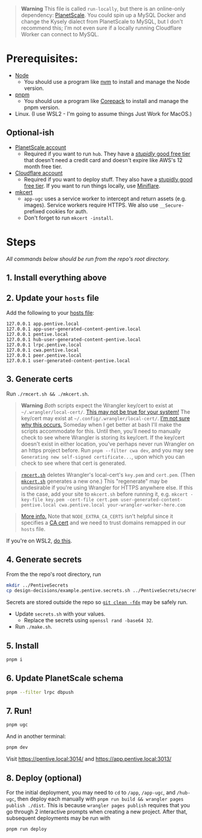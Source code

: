 > **Warning**
> This file is called `run-locally`, but there is an online-only dependency: [PlanetScale](https://planetscale.com/). You could spin up a MySQL Docker and change the Kysely dialect from PlanetScale to MySQL, but I don't recommend this; I'm not even sure if a locally running Cloudflare Worker can connect to MySQL.

# Prerequisites:

- [Node](https://nodejs.org)
  - You should use a program like [nvm](https://github.com/nvm-sh/nvm) to install and manage the Node version.
- [pnpm](https://pnpm.io/)
  - You should use a program like [Corepack](https://nodejs.org/api/corepack.html) to install and manage the pnpm version.
- Linux. (I use WSL2 - I'm going to assume things Just Work for MacOS.)

## Optional-ish

- [PlanetScale account](https://auth.planetscale.com/sign-up)
  - Required if you want to run `hub`. They have a [_stupidly_ good free tier](https://planetscale.com/pricing) that doesn't need a credit card and doesn't expire like AWS's 12 month free tier.
- [Cloudflare account](https://dash.cloudflare.com/sign-up)
  - Required if you want to deploy stuff. They also have a [stupidly good free tier](https://developers.cloudflare.com/workers/platform/pricing/). If you want to run things locally, use [Miniflare](https://miniflare.dev/).
- [mkcert](https://github.com/FiloSottile/mkcert)
  - `app-ugc` uses a service worker to intercept and return assets (e.g. images). Service workers require HTTPS. We also use `__Secure-` prefixed cookies for auth.
  - Don't forget to run `mkcert -install`.

# Steps

_All commands below should be run from the repo's root directory._

## 1. Install everything above

## 2. Update your `hosts` file

Add the following to your [hosts file](https://www.howtogeek.com/howto/27350/beginner-geek-how-to-edit-your-hosts-file/):

```
127.0.0.1 app.pentive.local
127.0.0.1 app-user-generated-content-pentive.local
127.0.0.1 pentive.local
127.0.0.1 hub-user-generated-content-pentive.local
127.0.0.1 lrpc.pentive.local
127.0.0.1 cwa.pentive.local
127.0.0.1 peer.pentive.local
127.0.0.1 user-generated-content-pentive.local
```

## 3. Generate certs

Run `./rmcert.sh && ./mkcert.sh`.

> **Warning** _Both_ scripts expect the Wrangler key/cert to exist at `~/.wrangler/local-cert/`. [This may not be true for your system!](https://github.com/cloudflare/workers-sdk/issues/2118#issuecomment-1445372298) The key/cert may exist at `~/.config/.wrangler/local-cert/`. [I'm not sure why this occurs.](https://github.com/cloudflare/workers-sdk/issues/2118#issuecomment-1486184829) Someday when I get better at bash I'll make the scripts accommodate for this. Until then, you'll need to manually check to see where Wrangler is storing its key/cert. If the key/cert doesn't exist in either location, you've perhaps never run Wrangler on an https project before. Run `pnpm --filter cwa dev`, and you may see `Generating new self-signed certificate...`, upon which you can check to see where that cert is generated.

> [`rmcert.sh`](../rmcert.sh) deletes Wrangler's local-cert's `key.pem` and `cert.pem`. (Then [`mkcert.sh`](../make.sh) generates a new one.) This "regenerate" may be undesirable if you're using Wrangler for HTTPS anywhere else. If this is the case, add your site to `mkcert.sh` before running it, e.g. `mkcert -key-file key.pem -cert-file cert.pem user-generated-content-pentive.local cwa.pentive.local your-wrangler-worker-here.com`

> [More info.](https://github.com/cloudflare/workers-sdk/issues/1908#issuecomment-1416901172) Note that `NODE_EXTRA_CA_CERTS` isn't helpful since it specifies a [CA cert](https://discord.com/channels/595317990191398933/799437470004412476/1039744087672238110) and we need to trust domains remapped in our `hosts` file.

If you're on WSL2, [do this](https://github.com/FiloSottile/mkcert/issues/357#issuecomment-1466762021).

## 4. Generate secrets

From the the repo's root directory, run

```bash
mkdir ../PentiveSecrets
cp design-decisions/example.pentive.secrets.sh ../PentiveSecrets/secrets.sh
```

Secrets are stored outside the repo so [`git clean -fdx`](https://tysonwilliams.coding.blog/2020-07-11_systematic_cleaning#git-clean--fdx) may be safely run.

- Update `secrets.sh` with your values.
  - Replace the secrets using `openssl rand -base64 32`.
- Run `./make.sh`.

## 5. Install

```bash
pnpm i
```

## 6. Update PlanetScale schema

```bash
pnpm --filter lrpc dbpush
```

## 7. Run!

```bash
pnpm ugc
```

And in another terminal:

```bash
pnpm dev
```

Visit https://pentive.local:3014/ and https://app.pentive.local:3013/

## 8. Deploy (optional)

For the initial deployment, you may need to `cd` to `/app`, `/app-ugc`, and `/hub-ugc`, then deploy each manually with `pnpm run build && wrangler pages publish ./dist`. This is because `wrangler pages publish` requires that you go through 2 interactive prompts when creating a new project. After that, subsequent deployments may be run with

```bash
pnpm run deploy
```
